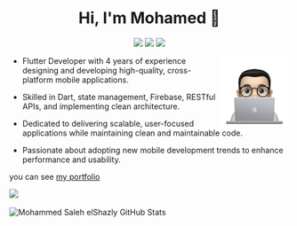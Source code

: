<head>
  <base target="_blank">
</head>

<h1 align="center">Hi, I'm Mohamed 👋</h1>
<p align="center">
    <a href="mailto:mohammed.saleh.elshazly@gmail.com" target="_blank"><img src="https://img.shields.io/badge/gmail-%23D44638?style=flat&logo=gmail&logoColor=white"/></a>
    <a href="https://www.linkedin.com/in/mohammed-saleh-6162261a3/" target="_blank"><img src="https://img.shields.io/badge/linkedin-%230177B5?style=flat&logo=linkedin&logoColor=white"/></a>
    <a href="https://www.youtube.com/@mohamedsalehelshazly/" target="_blank"><img src="https://img.shields.io/badge/youtube-%23FF0000?style=flat&logo=youtube&logoColor=white"/></a>
</p>
  
  <img src="https://github.com/MohammedSalehelShazly/MohammedSalehelShazly/blob/main/profile-img.png" align="right" width="25%"/>
  
- Flutter Developer with 4 years of experience designing and developing high-quality, cross-platform mobile applications.

- Skilled in Dart, state management, Firebase, RESTful APIs, and implementing clean architecture.

- Dedicated to delivering scalable, user-focused applications while maintaining clean and maintainable code.

- Passionate about adopting new mobile development trends to enhance performance and usability.

you can see <a href= 'https://mostaql.com/u/Mohamed_Saleh99/portfolio' target="_blank"> my portfolio</a>


![](https://komarev.com/ghpvc/?username=MohammedSalehelShazly&style=plastic)

![Mohammed Saleh elShazly GitHub Stats](https://github-readme-stats.vercel.app/api?username=MohammedSalehelShazly&show_icons=true&theme=dark)

<p> </p>
<p> </p>
